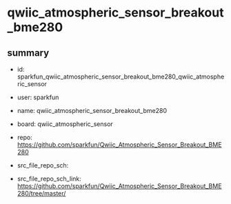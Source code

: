 # qwiic_atmospheric_sensor_breakout_bme280
 
## summary 
* id: sparkfun_qwiic_atmospheric_sensor_breakout_bme280_qwiic_atmospheric_sensor
* user: sparkfun
* name: qwiic_atmospheric_sensor_breakout_bme280
* board: qwiic_atmospheric_sensor
* repo: https://github.com/sparkfun/Qwiic_Atmospheric_Sensor_Breakout_BME280



* src_file_repo_sch: 
* src_file_repo_sch_link: https://github.com/sparkfun/Qwiic_Atmospheric_Sensor_Breakout_BME280/tree/master/






